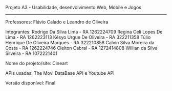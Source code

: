 Projeto A3 - Usabilidade, desenvolvimento Web, Mobile e Jogos

-------------------------------

Professores: Flávio Calado e Leandro de Oliveira

Integrantes: 
Rodrigo Da Silva Lima - RA 1262224709
Regina Celi Lopes De Lima - RA 1262223113
Késyo Urgue De Oliveira - RA 322211358
Túlio Henrique De Oliveira Marques - RA 322210858
Calvin Silva Moreira da Costa - RA 1262224746
Cleiton Cabral - RA 1272414808 
Willian da Silva Silveira - RA 1072221401

Nome do projeto/site: Cineart

APIs usadas: The Movi DataBase API e Youtube API

Versão disponível: Final

